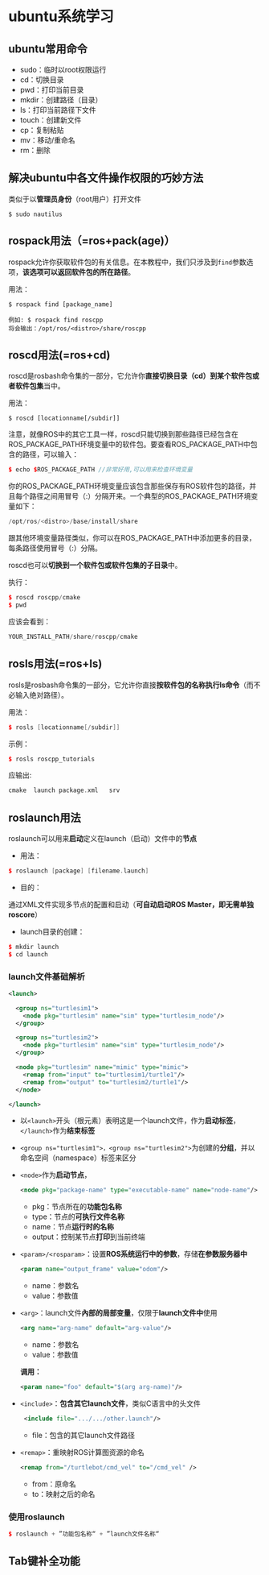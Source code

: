 

# ubuntu系统学习

## ubuntu常用命令

- sudo：临时以root权限运行
- cd：切换目录
- pwd：打印当前目录
- mkdir：创建路径（目录）
- ls：打印当前路径下文件
- touch：创建新文件
- cp：复制粘贴
- mv：移动/重命名
- rm：删除



## 解决ubuntu中各文件操作权限的巧妙方法

类似于以**管理员身份**（root用户）打开文件

```
$ sudo nautilus
```



## rospack用法（=ros+pack(age)）

rospack允许你获取软件包的有关信息。在本教程中，我们只涉及到`find`参数选项，**该选项可以返回软件包的所在路径**。

用法：

```
$ rospack find [package_name] 
    
例如: $ rospack find roscpp
将会输出：/opt/ros/<distro>/share/roscpp
```



## roscd用法(=ros+cd)

roscd是rosbash命令集的一部分，它允许你**直接切换目录（cd）到某个软件包或者软件包集**当中。

用法：

```
$ roscd [locationname[/subdir]]
```

注意，就像ROS中的其它工具一样，roscd只能切换到那些路径已经包含在ROS_PACKAGE_PATH环境变量中的软件包。要查看ROS_PACKAGE_PATH中包含的路径，可以输入：

```c++
$ echo $ROS_PACKAGE_PATH //非常好用,可以用来检查环境变量
```

你的ROS_PACKAGE_PATH环境变量应该包含那些保存有ROS软件包的路径，并且每个路径之间用冒号（:）分隔开来。一个典型的ROS_PACKAGE_PATH环境变量如下：

```c++
/opt/ros/<distro>/base/install/share
```

跟其他环境变量路径类似，你可以在ROS_PACKAGE_PATH中添加更多的目录，每条路径使用冒号（:）分隔。



roscd也可以**切换到一个软件包或软件包集的子目录**中。

执行：

```c++
$ roscd roscpp/cmake
$ pwd
```

应该会看到：

```c++
YOUR_INSTALL_PATH/share/roscpp/cmake
```



## rosls用法(=ros+ls)

rosls是rosbash命令集的一部分，它允许你直接**按软件包的名称执行ls命令**（而不必输入绝对路径）。

用法：

```c++
$ rosls [locationname[/subdir]]
```

示例：

```c++
$ rosls roscpp_tutorials
```

应输出:

```c++
cmake  launch package.xml   srv
```



## roslaunch用法

roslaunch可以用来**启动**定义在launch（启动）文件中的**节点**

- 用法：

```c++
$ roslaunch [package] [filename.launch]
```

- 目的：

通过XML文件实现多节点的配置和启动（**可自动启动ROS Master，即无需单独roscore**）

- launch目录的创建：

```c++
$ mkdir launch
$ cd launch
```



### launch文件基础解析

```xml
<launch>

  <group ns="turtlesim1">
    <node pkg="turtlesim" name="sim" type="turtlesim_node"/>
  </group>

  <group ns="turtlesim2">
    <node pkg="turtlesim" name="sim" type="turtlesim_node"/>
  </group>

  <node pkg="turtlesim" name="mimic" type="mimic">
    <remap from="input" to="turtlesim1/turtle1"/>
    <remap from="output" to="turtlesim2/turtle1"/>
  </node>

</launch>
```

- 以`<launch>`开头（根元素）表明这是一个launch文件，作为**启动标签**，`</launch>`作为**结束标签**

- `<group ns="turtlesim1">，<group ns="turtlesim2">`为创建的**分组**，并以命名空间（namespace）标签来区分

- `<node>`作为**启动节点**，

  ```xml
  <node pkg="package-name" type="executable-name" name="node-name"/>
  ```

  - pkg：节点所在的**功能包名称**
  - type：节点的**可执行文件名称**
  - name：节点**运行时的名称**
  - output：控制某节点**打印**到当前终端

- `<param>/<rosparam>`：设置**ROS系统运行中的参数**，存储**在参数服务器中**

  ```xml
  <param name="output_frame" value="odom"/>
  ```

  - name：参数名
  - value：参数值

- `<arg>`：launch文件**內部的局部变量**，仅限于**launch文件中**使用

  ```xml
  <arg name="arg-name" default="arg-value"/>
  ```

  - name：参数名
  - value：参数值

  **调用：**

  ```xml
  <param name="foo" default="$(arg arg-name)"/>
  ```

- `<include>`：**包含其它launch文件**，类似C语言中的头文件

  ```xml
   <include file=".../.../other.launch"/>
  ```

  - file：包含的其它launch文件路径

  

- `<remap>`：重映射ROS计算图资源的命名 

  ```xml
  <remap from="/turtlebot/cmd_vel" to="/cmd_vel" />
  ```

  - from：原命名
  - to：映射之后的命名



### 使用roslaunch

```c++
$ roslaunch + ”功能包名称“ + ”launch文件名称“
```





## Tab键补全功能